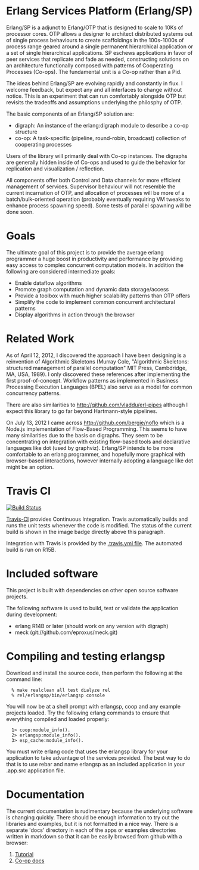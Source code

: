 Erlang Services Platform (Erlang/SP)
==================================

Erlang/SP is a adjunct to Erlang/OTP that is designed to scale to 10Ks of processor cores. OTP allows a designer to architect distributed systems out of single process behaviours to create scaffoldings in the 100s-1000s of process range geared around a single permanent hierarchical application or a set of single hierarchical applications. SP eschews applications in favor of peer services that replicate and fade as needed, constructing solutions on an architecture functionally composed with patterns of Cooperating Processes (Co-ops). The fundamental unit is a Co-op rather than a Pid.

The ideas behind Erlang/SP are evolving rapidly and constantly in flux. I welcome feedback, but expect any and all interfaces to change without notice. This is an experiment that can run comfortably alongside OTP but revisits the tradeoffs and assumptions underlying the philosphy of OTP.

The basic components of an Erlang/SP solution are:

  * digraph: An instance of the erlang:digraph module to describe a co-op structure
  * co-op: A task-specific (pipeline, round-robin, broadcast) collection of cooperating processes

Users of the library will primarily deal with Co-op instances. The digraphs are generally hidden inside of Co-ops and used to guide the behavior for replication and visualization / reflection.

All components offer both Control and Data channels for more efficient management of services. Supervisor behaviour will not resemble the current incarnation of OTP, and allocation of processes will be more of a batch/bulk-oriented operation (probably eventually requiring VM tweaks to enhance process spawning speed). Some tests of parallel spawning will be done soon.

Goals
=====

The ultimate goal of this project is to provide the average erlang programmer a huge boost in productivity and performance by providing easy access to complex concurrent computation models. In addition the following are considered intermediate goals:

  * Enable dataflow algorithms
  * Promote graph computation and dynamic data storage/access
  * Provide a toolbox with much higher scalability patterns than OTP offers
  * Simplify the code to implement common concurrent architectural patterns
  * Display algorithms in action through the browser

Related Work
============

As of April 12, 2012, I discovered the approach I have been designing is a reinvention of Algorithmic Skeletons (Murray Cole, "Algorithmic Skeletons: structured management of parallel computation" MIT Press, Cambdridge, MA, USA, 1989). I only discovered these references after implementing the first proof-of-concept.  Workflow patterns as implemented in Business Processing Execution Languages (BPEL) also serve as a model for common concurrency patterns.

There are also similarities to http://github.com/vladdu/erl-pipes although I expect this library to go far beyond Hartmann-style pipelines.

On July 13, 2012 I came across http://github.com/bergie/noflo which is a Node.js implementation of Flow-Based Programming. This seems to have many similarities due to the basis on digraphs. They seem to be concentrating on integration with existing flow-based tools and declarative languages like dot (used by graphviz). Erlang/SP intends to be more comfortable to an erlang programmer, and hopefully more graphical with browser-based interactions, however internally adopting a language like dot might be an option.

Travis CI
=========

[![Build Status](http://travis-ci.org/duomark/erlangsp.png)](http://travis-ci.org/duomark/erlangsp])

[Travis-CI](http://about.travis-ci.org/) provides Continuous Integration. Travis automatically builds and runs the unit tests whenever the code is modified. The status of the current build is shown in the image badge directly above this paragraph.

Integration with Travis is provided by the [.travis.yml file](https://raw.github.com/duomark/erlangsp/master/.travis.yml). The automated build is run on R15B.

Included software
=================

This project is built with dependencies on other open source software projects.

The following software is used to build, test or validate the application during development:

  * erlang R14B or later (should work on any version with digraph)
  * meck (git://github.com/eproxus/meck.git)


Compiling and testing erlangsp
==============================

Download and install the source code, then perform the following at the command line:

```
  % make realclean all test dialyze rel
  % rel/erlangsp/bin/erlangsp console
```

You will now be at a shell prompt with erlangsp, coop and any example projects loaded. Try the following erlang commands to ensure that everything compiled and loaded properly:

```
  1> coop:module_info().
  2> erlangsp:module_info().
  3> esp_cache:module_info().
```

You must write erlang code that uses the erlangsp library for your application to take advantage of the services provided. The best way to do that is to use rebar and name erlangsp as an included application in your .app.src application file.

Documentation
=============

The current documentation is rudimentary because the underlying software is changing quickly. There should be enough information to try out the libraries and examples, but it is not formatted in a nice way. There is a separate 'docs' directory in each of the apps or examples directories written in markdown so that it can be easily browsed from github with a browser:

  1. [Tutorial](erlangsp/tree/master/apps/examples/tutorial/README.md)
  1. [Co-op docs](erlangsp/tree/master/apps/coop/docs/README.md)
